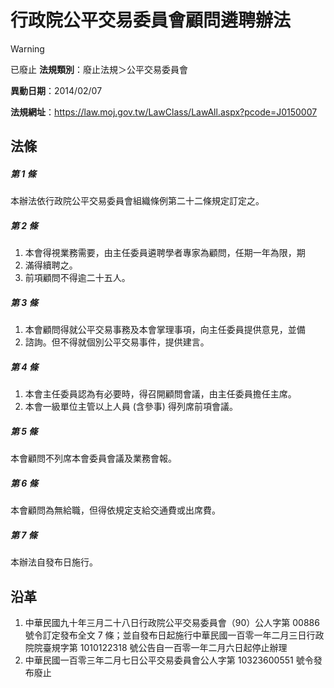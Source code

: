 # 行政院公平交易委員會顧問遴聘辦法


> [!WARNING]
> 已廢止
**法規類別**：廢止法規＞公平交易委員會

**異動日期**：2014/02/07  

**法規網址**：https://law.moj.gov.tw/LawClass/LawAll.aspx?pcode=J0150007



## 法條
##### 第 1 條
本辦法依行政院公平交易委員會組織條例第二十二條規定訂定之。

##### 第 2 條
1. 本會得視業務需要，由主任委員遴聘學者專家為顧問，任期一年為限，期
1. 滿得續聘之。
1. 前項顧問不得逾二十五人。

##### 第 3 條
1. 本會顧問得就公平交易事務及本會掌理事項，向主任委員提供意見，並備
1. 諮詢。但不得就個別公平交易事件，提供建言。

##### 第 4 條
1. 本會主任委員認為有必要時，得召開顧問會議，由主任委員擔任主席。
1. 本會一級單位主管以上人員 (含參事) 得列席前項會議。

##### 第 5 條
本會顧問不列席本會委員會議及業務會報。

##### 第 6 條
本會顧問為無給職，但得依規定支給交通費或出席費。

##### 第 7 條
本辦法自發布日施行。

## 沿革
1. 中華民國九十年三月二十八日行政院公平交易委員會（90）公人字第 00886  號令訂定發布全文 7  條；並自發布日起施行中華民國一百零一年二月三日行政院院臺規字第 1010122318 號公告自一百零一年二月六日起停止辦理
1. 中華民國一百零三年二月七日公平交易委員會公人字第 10323600551  號令發布廢止
